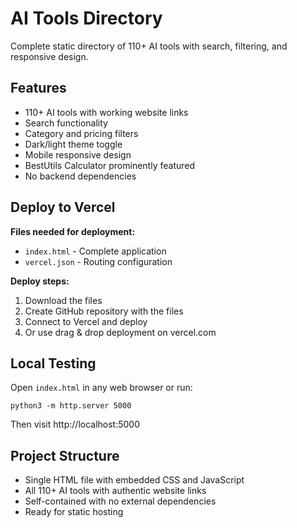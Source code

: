 # AI Tools Directory

Complete static directory of 110+ AI tools with search, filtering, and responsive design.

## Features

- 110+ AI tools with working website links
- Search functionality
- Category and pricing filters  
- Dark/light theme toggle
- Mobile responsive design
- BestUtils Calculator prominently featured
- No backend dependencies

## Deploy to Vercel

**Files needed for deployment:**
- `index.html` - Complete application
- `vercel.json` - Routing configuration

**Deploy steps:**
1. Download the files
2. Create GitHub repository with the files
3. Connect to Vercel and deploy
4. Or use drag & drop deployment on vercel.com

## Local Testing

Open `index.html` in any web browser or run:
```
python3 -m http.server 5000
```

Then visit http://localhost:5000

## Project Structure

- Single HTML file with embedded CSS and JavaScript
- All 110+ AI tools with authentic website links
- Self-contained with no external dependencies
- Ready for static hosting